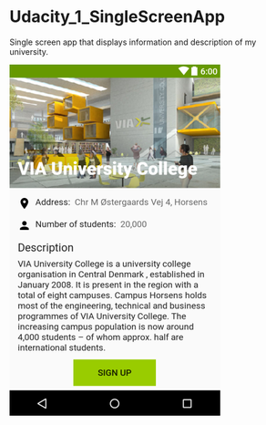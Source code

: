 # Udacity_1_SingleScreenApp

Single screen app that displays information and description of my university.

[![Game](https://github.com/danielHamarik/Udacity_1_SingleScreenApp/blob/master/userInterface/UI.PNG)](#features)


